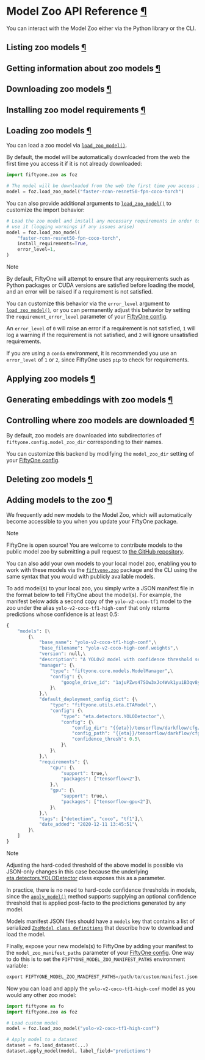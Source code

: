 # Model Zoo API Reference [¶](\#model-zoo-api-reference "Permalink to this headline")

You can interact with the Model Zoo either via the Python library or the CLI.

## Listing zoo models [¶](\#listing-zoo-models "Permalink to this headline")

## Getting information about zoo models [¶](\#getting-information-about-zoo-models "Permalink to this headline")

## Downloading zoo models [¶](\#downloading-zoo-models "Permalink to this headline")

## Installing zoo model requirements [¶](\#installing-zoo-model-requirements "Permalink to this headline")

## Loading zoo models [¶](\#loading-zoo-models "Permalink to this headline")

You can load a zoo model via
[`load_zoo_model()`](../../api/fiftyone.zoo.models.html#fiftyone.zoo.models.load_zoo_model "fiftyone.zoo.models.load_zoo_model").

By default, the model will be automatically downloaded from the web the first
time you access it if it is not already downloaded:

```python
import fiftyone.zoo as foz

# The model will be downloaded from the web the first time you access it
model = foz.load_zoo_model("faster-rcnn-resnet50-fpn-coco-torch")

```

You can also provide additional arguments to
[`load_zoo_model()`](../../api/fiftyone.zoo.models.html#fiftyone.zoo.models.load_zoo_model "fiftyone.zoo.models.load_zoo_model") to customize
the import behavior:

```python
# Load the zoo model and install any necessary requirements in order to
# use it (logging warnings if any issues arise)
model = foz.load_zoo_model(
    "faster-rcnn-resnet50-fpn-coco-torch",
    install_requirements=True,
    error_level=1,
)

```

Note

By default, FiftyOne will attempt to ensure that any requirements such as
Python packages or CUDA versions are satisfied before loading the model,
and an error will be raised if a requirement is not satisfied.

You can customize this behavior via the `error_level` argument to
[`load_zoo_model()`](../../api/fiftyone.zoo.models.html#fiftyone.zoo.models.load_zoo_model "fiftyone.zoo.models.load_zoo_model"), or you can
permanently adjust this behavior by setting the `requirement_error_level`
parameter of your [FiftyOne config](../../fiftyone_concepts/config.md#configuring-fiftyone).

An `error_level` of `0` will raise an error if a requirement is not
satisfied, `1` will log a warning if the requirement is not satisfied,
and `2` will ignore unsatisfied requirements.

If you are using a `conda` environment, it is recommended you use an
`error_level` of `1` or `2`, since FiftyOne uses `pip` to check for
requirements.

## Applying zoo models [¶](\#applying-zoo-models "Permalink to this headline")

## Generating embeddings with zoo models [¶](\#generating-embeddings-with-zoo-models "Permalink to this headline")

## Controlling where zoo models are downloaded [¶](\#controlling-where-zoo-models-are-downloaded "Permalink to this headline")

By default, zoo models are downloaded into subdirectories of
`fiftyone.config.model_zoo_dir` corresponding to their names.

You can customize this backend by modifying the `model_zoo_dir` setting of
your [FiftyOne config](../../fiftyone_concepts/config.md#configuring-fiftyone).

## Deleting zoo models [¶](\#deleting-zoo-models "Permalink to this headline")

## Adding models to the zoo [¶](\#adding-models-to-the-zoo "Permalink to this headline")

We frequently add new models to the Model Zoo, which will automatically become
accessible to you when you update your FiftyOne package.

Note

FiftyOne is open source! You are welcome to contribute models to the public
model zoo by submitting a pull request to
[the GitHub repository](https://github.com/voxel51/fiftyone).

You can also add your own models to your local model zoo, enabling you to work
with these models via the [`fiftyone.zoo`](../../api/fiftyone.zoo.html#module-fiftyone.zoo "fiftyone.zoo") package and the CLI using the
same syntax that you would with publicly available models.

To add model(s) to your local zoo, you simply write a JSON manifest file in
the format below to tell FiftyOne about the model(s). For example, the manifest
below adds a second copy of the `yolo-v2-coco-tf1` model to the zoo under the
alias `yolo-v2-coco-tf1-high-conf` that only returns predictions whose
confidence is at least 0.5:

```python
{
    "models": [\
        {\
            "base_name": "yolo-v2-coco-tf1-high-conf",\
            "base_filename": "yolo-v2-coco-high-conf.weights",\
            "version": null,\
            "description": "A YOLOv2 model with confidence threshold set to 0.5",\
            "manager": {\
                "type": "fiftyone.core.models.ModelManager",\
                "config": {\
                    "google_drive_id": "1ajuPZws47SOw3xJc4Wvk1yuiB3qv8ycr"\
                }\
            },\
            "default_deployment_config_dict": {\
                "type": "fiftyone.utils.eta.ETAModel",\
                "config": {\
                    "type": "eta.detectors.YOLODetector",\
                    "config": {\
                        "config_dir": "{{eta}}/tensorflow/darkflow/cfg/",\
                        "config_path": "{{eta}}/tensorflow/darkflow/cfg/yolo.cfg",\
                        "confidence_thresh": 0.5\
                    }\
                }\
            },\
            "requirements": {\
                "cpu": {\
                    "support": true,\
                    "packages": ["tensorflow<2"]\
                },\
                "gpu": {\
                    "support": true,\
                    "packages": ["tensorflow-gpu<2"]\
                }\
            },\
            "tags": ["detection", "coco", "tf1"],\
            "date_added": "2020-12-11 13:45:51"\
        }\
    ]
}

```

Note

Adjusting the hard-coded threshold of the above model is possible via
JSON-only changes in this case because the underlying
[eta.detectors.YOLODetector](https://github.com/voxel51/eta/blob/develop/eta/detectors/yolo.py)
class exposes this as a parameter.

In practice, there is no need to hard-code confidence thresholds in models,
since the
[`apply_model()`](../../api/fiftyone.core.collections.html#fiftyone.core.collections.SampleCollection.apply_model "fiftyone.core.collections.SampleCollection.apply_model")
method supports supplying an optional confidence threshold that is applied
post-facto to the predictions generated by any model.

Models manifest JSON files should have a `models` key that contains a list
of serialized
[`ZooModel class definitions`](../../api/fiftyone.zoo.models.html#fiftyone.zoo.models.ZooModel "fiftyone.zoo.models.ZooModel") that
describe how to download and load the model.

Finally, expose your new models(s) to FiftyOne by adding your manifest to the
`model_zoo_manifest_paths` parameter of your
[FiftyOne config](../../fiftyone_concepts/config.md#configuring-fiftyone). One way to do this is to set the
`FIFTYONE_MODEL_ZOO_MANIFEST_PATHS` environment variable:

```python
export FIFTYONE_MODEL_ZOO_MANIFEST_PATHS=/path/to/custom/manifest.json

```

Now you can load and apply the `yolo-v2-coco-tf1-high-conf` model as you
would any other zoo model:

```python
import fiftyone as fo
import fiftyone.zoo as foz

# Load custom model
model = foz.load_zoo_model("yolo-v2-coco-tf1-high-conf")

# Apply model to a dataset
dataset = fo.load_dataset(...)
dataset.apply_model(model, label_field="predictions")

```

